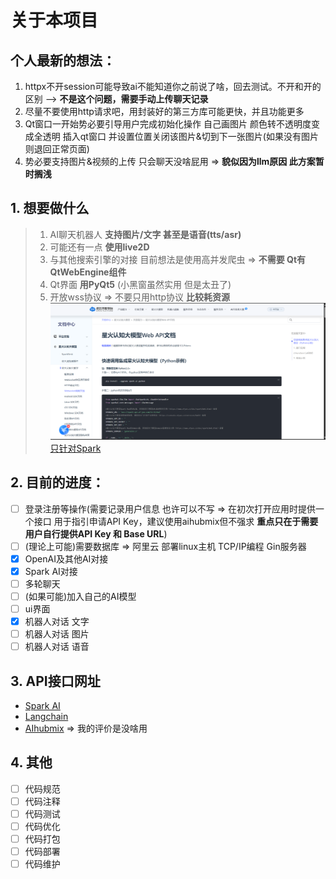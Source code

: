 # 关于本项目

## 个人最新的想法：
1. httpx不开session可能导致ai不能知道你之前说了啥，回去测试。不开和开的区别  --> **不是这个问题，需要手动上传聊天记录**
2. 尽量不要使用http请求吧，用封装好的第三方库可能更快，并且功能更多
3. Qt窗口一开始势必要引导用户完成初始化操作 自己画图片 颜色转不透明度变成全透明 插入qt窗口 并设置位置关闭该图片&切到下一张图片(如果没有图片则退回正常页面)
4. 势必要支持图片&视频的上传 只会聊天没啥屁用 => **貌似因为llm原因 此方案暂时搁浅**


## 1. 想要做什么 
> 1. AI聊天机器人 **支持图片/文字 甚至是语音(tts/asr)**
> 2. 可能还有一点 **使用live2D**
> 3. 与其他搜索引擎的对接 目前想法是使用高并发爬虫 => **不需要 Qt有QtWebEngine组件**
> 4. Qt界面 **用PyQt5** (小黑窗虽然实用 但是太丑了)
> 5. 开放wss协议 => 不要只用http协议 **比较耗资源**
> [<img src="./pic/spark.png">只针对Spark](https://www.xfyun.cn/doc/spark/Web.html#%E5%BF%AB%E9%80%9F%E8%B0%83%E7%94%A8%E9%9B%86%E6%88%90%E6%98%9F%E7%81%AB%E8%AE%A4%E7%9F%A5%E5%A4%A7%E6%A8%A1%E5%9E%8B%EF%BC%88python%E7%A4%BA%E4%BE%8B%EF%BC%89)


## 2. 目前的进度：
- [ ] 登录注册等操作(需要记录用户信息 也许可以不写 
    => 在初次打开应用时提供一个接口 用于指引申请API Key，建议使用aihubmix但不强求
    **重点只在于需要用户自行提供API Key 和 Base URL**)
- [ ] (理论上可能)需要数据库 => 阿里云 部署linux主机 TCP/IP编程 Gin服务器
- [x] OpenAI及其他AI对接
- [x] Spark AI对接
- [ ] 多轮聊天
- [ ] (如果可能)加入自己的AI模型
- [ ] ui界面
- [x] 机器人对话 文字
- [ ] 机器人对话 图片
- [ ] 机器人对话 语音

## 3. API接口网址
- [Spark AI](https://www.xfyun.cn/doc/platform/xfyunreadme.html)
- [Langchain](https://python.langchain.ac.cn/docs/how_to/)
- [AIhubmix](https://doc.aihubmix.com/) => 我的评价是没啥用

## 4. 其他
- [ ] 代码规范
- [ ] 代码注释
- [ ] 代码测试
- [ ] 代码优化
- [ ] 代码打包
- [ ] 代码部署
- [ ] 代码维护